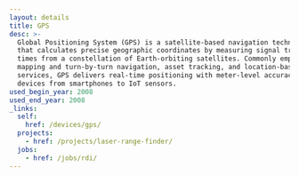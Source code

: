 ```yaml
---
layout: details
title: GPS
desc: >-
  Global Positioning System (GPS) is a satellite-based navigation technology
  that calculates precise geographic coordinates by measuring signal travel
  times from a constellation of Earth-orbiting satellites. Commonly employed in
  mapping and turn-by-turn navigation, asset tracking, and location-based
  services, GPS delivers real-time positioning with meter-level accuracy across
  devices from smartphones to IoT sensors.
used_begin_year: 2008
used_end_year: 2008
_links:
  self:
    href: /devices/gps/
  projects:
    - href: /projects/laser-range-finder/
  jobs:
    - href: /jobs/rdi/
---
```

